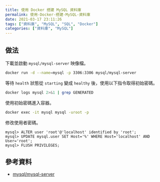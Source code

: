 ```yaml
---
title: 使用 Docker 搭建 MySQL 資料庫
permalink: 使用-Docker-搭建-MySQL-資料庫
date: 2021-03-17 23:11:26
tags: ["資料庫", "MySQL", "SQL", "Docker"]
categories: ["資料庫", "MySQL"]
---
```


## 做法

下載並啟動 `mysql/mysql-server` 映像檔。

```BASH
docker run -d --name=mysql -p 3306:3306 mysql/mysql-server
```

等待 `health` 狀態從 `starting` 變成 `healthy` 後，使用以下指令取得初始密碼。

```BASH
docker logs mysql 2>&1 | grep GENERATED
```

使用初始密碼進入容器。

```BASH
docker exec -it mysql mysql -uroot -p
```

修改使用者密碼。

```MYSQL
mysql> ALTER user 'root'@'localhost' identified by 'root';
mysql> UPDATE mysql.user SET Host='%' WHERE Host='localhost' AND User='root';
mysql> FLUSH PRIVILEGES;
```

## 參考資料

- [mysql/mysql-server](https://hub.docker.com/r/mysql/mysql-server/)
